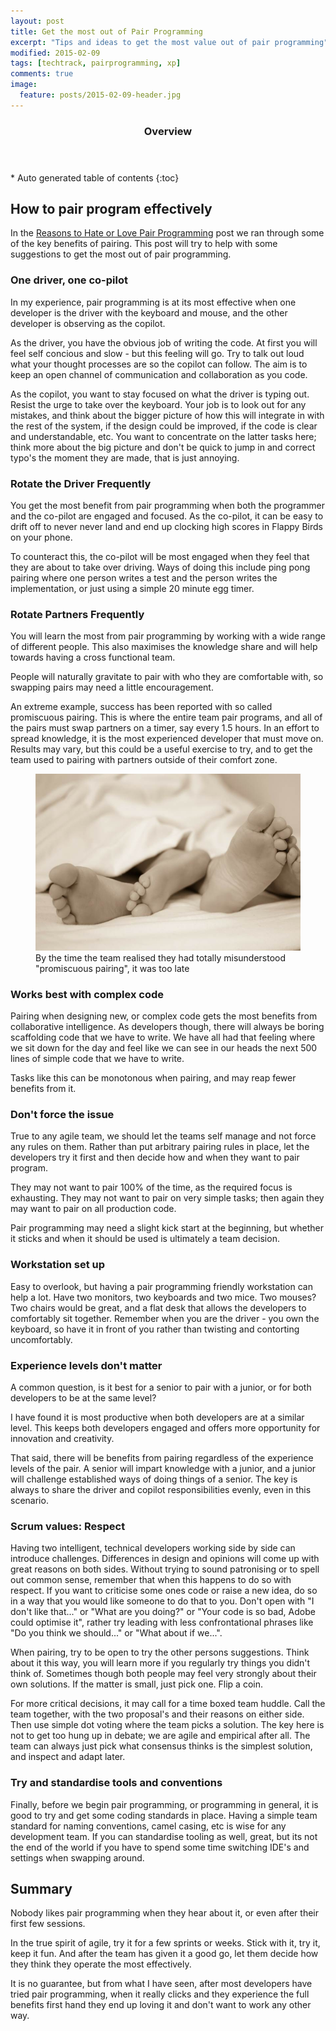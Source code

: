 ```yaml
---
layout: post
title: Get the most out of Pair Programming
excerpt: "Tips and ideas to get the most value out of pair programming"
modified: 2015-02-09
tags: [techtrack, pairprogramming, xp]
comments: true
image:
  feature: posts/2015-02-09-header.jpg
---
```


<section id="table-of-contents" class="toc">
  <header>
    <h3>Overview</h3>
  </header>
<div id="drawer" markdown="1">
*  Auto generated table of contents
{:toc}
</div>
</section><!-- /#table-of-contents -->

## How to pair program effectively

In the <a href="../pair-programming">Reasons to Hate or Love Pair Programming</a> post we ran through some of the key benefits of pairing.  This post will try to help with some suggestions to get the most out of pair programming.

### One driver, one co-pilot

In my experience, pair programming is at its most effective when one developer is the driver with the keyboard and mouse, and the other developer is observing as the copilot.

As the driver, you have the obvious job of writing the code.  At first you will feel self concious and slow - but this feeling will go.  Try to talk out loud what your thought processes are so the copilot can follow.  The aim is to keep an open channel of communication and collaboration as you code.

As the copilot, you want to stay focused on what the driver is typing out.  Resist the urge to take over the keyboard.  Your job is to look out for any mistakes, and think about the bigger picture of how this will integrate in with the rest of the system, if the design could be improved, if the code is clear and understandable, etc.  You want to concentrate on the latter tasks here; think more about the big picture and don't be quick to jump in and correct typo's the moment they are made, that is just annoying.

### Rotate the Driver Frequently

You get the most benefit from pair programming when both the programmer and the co-pilot are engaged and focused.  As the co-pilot, it can be easy to drift off to never never land and end up clocking high scores in Flappy Birds on your phone.

To counteract this, the co-pilot will be most engaged when they feel that they are about to take over driving.  Ways of doing this include ping pong pairing where one person writes a test and the person writes the implementation, or just using a simple 20 minute egg timer.

### Rotate Partners Frequently

You will learn the most from pair programming by working with a wide range of different people.  This also maximises the knowledge share and will help towards having a cross functional team.

People will naturally gravitate to pair with who they are comfortable with, so swapping pairs may need a little encouragement.

An extreme example, success has been reported with so called promiscuous pairing.  This is where the entire team pair programs, and all of the pairs must swap partners on a timer, say every 1.5 hours.  In an effort to spread knowledge, it is the most experienced developer that must move on.  Results may vary, but this could be a useful exercise to try, and to get the team used to pairing with partners outside of their comfort zone.

<figure>
<img src="../images/posts/2015-02-09-promiscuous.jpg">
<figcaption>By the time the team realised they had totally misunderstood "promiscuous pairing", it was too late</figcaption>
</figure>

### Works best with complex code

Pairing when designing new, or complex code gets the most benefits from collaborative intelligence.  As developers though, there will always be boring scaffolding code that we have to write.  We have all had that feeling where we sit down for the day and feel like we can see in our heads the next 500 lines of simple code that we have to write.

Tasks like this can be monotonous when pairing, and may reap fewer benefits from it.

### Don't force the issue

True to any agile team, we should let the teams self manage and not force any rules on them.  Rather than put arbitrary pairing rules in place, let the developers try it first and then decide how and when they want to pair program.

They may not want to pair 100% of the time, as the required focus is exhausting.  They may not want to pair on very simple tasks; then again they may want to pair on all production code.

Pair programming may need a slight kick start at the beginning, but whether it sticks and when it should be used is ultimately a team decision.

### Workstation set up

Easy to overlook, but having a pair programming friendly workstation can help a lot.  Have two monitors, two keyboards and two mice.  Two mouses?  Two chairs would be great, and a flat desk that allows the developers to comfortably sit together.  Remember when you are the driver - you own the keyboard, so have it in front of you rather than twisting and contorting uncomfortably.

### Experience levels don't matter

A common question, is it best for a senior to pair with a junior, or for both developers to be at the same level?

I have found it is most productive when both developers are at a similar level.  This keeps both developers engaged and offers more opportunity for innovation and creativity.

That said, there will be benefits from pairing regardless of the experience levels of the pair.  A senior will impart knowledge with a junior, and a junior will challenge established ways of doing things of a senior.  The key is always to share the driver and copilot responsibilities evenly, even in this scenario.

### Scrum values: Respect

Having two intelligent, technical developers working side by side can introduce challenges.  Differences in design and opinions will come up with great reasons on both sides.  Without trying to sound patronising or to spell out common sense, remember that when this happens to do so with respect.  If you want to criticise some ones code or raise a new idea, do so in a way that you would like someone to do that to you.  Don't open with "I don't like that..." or "What are you doing?" or "Your code is so bad, Adobe could optimise it", rather try leading with less confrontational phrases like "Do you think we should..." or "What about if we...".

When pairing, try to be open to try the other persons suggestions.  Think about it this way, you will learn more if you regularly try things you didn't think of.  Sometimes though both people may feel very strongly about their own solutions.  If the matter is small, just pick one.  Flip a coin.

For more critical decisions, it may call for a time boxed team huddle.  Call the team together, with the two proposal's and their reasons on either side.  Then use simple dot voting where the team picks a solution.  The key here is not to get too hung up in debate; we are agile and empirical after all.  The team can always just pick what consensus thinks is the simplest solution, and inspect and adapt later.

### Try and standardise tools and conventions

Finally, before we begin pair programming, or programming in general, it is good to try and get some coding standards in place.  Having a simple team standard for naming conventions, camel casing, etc is wise for any development team.  If you can standardise tooling as well, great, but its not the end of the world if you have to spend some time switching IDE's and settings when swapping around.

## Summary

Nobody likes pair programming when they hear about it, or even after their first few sessions.

In the true spirit of agile, try it for a few sprints or weeks.  Stick with it, try it, keep it fun.  And after the team has given it a good go, let them decide how they think they operate the most effectively.

It is no guarantee, but from what I have seen, after most developers have tried pair programming, when it really clicks and they experience the full benefits first hand they end up loving it and don't want to work any other way.